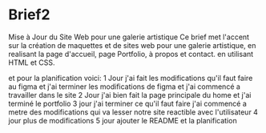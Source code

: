 # Brief2
Mise à Jour du Site Web pour une galerie artistique
Ce brief met l'accent sur la création de maquettes et de sites web pour une galerie artistique, en realisant la page d'accueil, page Portfolio, à propos et contact. en utilisant HTML et CSS.

et pour la planification voici:
1 Jour
        j'ai fait les modifications qu'il faut faire au figma et j'ai terminer les modifications de figma et j'ai commencé a travailler dans le site
2 Jour
        j'ai bien fait la page principale du home 
        et j'ai terminé le portfolio
3 jour 
        j'ai terminer ce qu'il faut faire
        j'ai commencé a metre des modifications qui va lesser notre site reactible avec l'utilisateur
4 jour
        plus de modifications
5 jour
        ajouter le README et la planification
